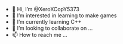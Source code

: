 - 👋 Hi, I’m @XeroXCopY5373
- 👀 I’m interested in learning to make games
- 🌱 I’m currently learning C++
- 💞️ I’m looking to collaborate on ...
- 📫 How to reach me ...

<!---
XeroXCopY5373/XeroXCopY5373 is a ✨ special ✨ repository because its `README.md` (this file) appears on your GitHub profile.
You can click the Preview link to take a look at your changes.
--->
